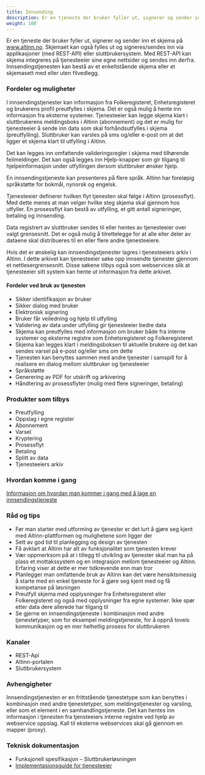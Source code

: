 ```yaml
---
title: Innsending
description: Er en tjeneste der bruker fyller ut, signerer og sender inn et skjema
weight: 100
---
```


Er en tjeneste der bruker fyller ut, signerer og sender inn et skjema på www.altinn.no.
Skjemaet kan også fylles ut og signeres/sendes inn via applikasjoner (med REST-API) eller sluttbrukersystem.
Med REST-API kan skjema integreres på tjenesteeier sine egne nettsider og sendes inn derfra.
Innsendingstjenesten kan bestå av et enkeltstående skjema eller et skjemasett med eller uten filvedlegg.


### Fordeler og muligheter
I innsendingstjenester kan informasjon fra Folkeregisteret, Enhetsregisteret og brukerens profil preutfylles i skjema.
Det er også mulig å hente inn informasjon fra eksterne systemer. Tjenesteeier kan legge skjema klart i sluttbrukerens meldingsboks
i Altinn (abonnement) og det er mulig for tjenesteeier å sende inn data som skal forhåndsutfylles i skjema (preutfylling).
Sluttbruker kan varsles på sms og/eller e-post om at det ligger et skjema klart til utfylling i Altinn.

Det kan legges inn omfattende valideringsregler i skjema med tilhørende feilmeldinger.
Det kan også legges inn Hjelp-knapper som gir tilgang til hjelpeinformasjon under utfyllingen dersom sluttbruker ønsker hjelp.

En innsendingstjeneste kan presenteres på flere språk. Altinn har foreløpig språkstøtte for bokmål, nynorsk og engelsk.

Tjenesteeier definerer hvilken flyt tjenesten skal følge i Altinn (prosessflyt).
Med dette menes at man velger hvilke steg skjema skal gjennom hos utfyller.
En prosessflyt kan bestå av utfylling, et gitt antall signeringer, betaling og innsending.

Data registrert av sluttbruker sendes til eller hentes av  tjenesteeier over valgt grensesnitt.
Det er også mulig å tilrettelegge for at alle eller deler av dataene skal distribueres til en eller flere andre tjenesteeiere.

Hvis det er ønskelig kan innsendingstjenester lagres i tjenesteeiers arkiv i Altinn.
I dette arkivet kan tjenesteeier søke opp innsendte tjenester gjennom et nettlesergrensesnitt.
Disse søkene tilbys også som webservices slik at tjenesteeier sitt system kan hente ut informasjon fra dette arkivet.

#### Fordeler ved bruk av tjenesten
 - Sikker identifikasjon av bruker
 - Sikker dialog med bruker
 - Elektronisk signering
 - Bruker får veiledning og hjelp til utfylling
 - Validering av data under utfylling gir tjenesteeier bedre data
 - Skjema kan preutfylles med informasjon om bruker både fra interne systemer og eksterne registre som Enhetsregisteret og Folkeregisteret
 - Skjema kan legges klart i meldingsboksen til aktuelle brukere og det kan sendes varsel på e-post og/eller sms om dette
 - Tjenesten kan benyttes sammen med andre tjenester i samspill for å realisere en dialog mellom sluttbruker og tjenesteeier
 - Språkstøtte
 - Generering av PDF for utskrift og arkivering
 - Håndtering av prosessflyter (mulig med flere signeringer, betaling)


### Produkter som tilbys
 - Preutfylling
 - Oppslag i egne register 
 - Abonnement
 - Varsel
 - Kryptering
 - Prosessflyt
 - Betaling
 - Splitt av data
 - Tjenesteeiers arkiv

### Hvordan komme i gang
[Informasjon om hvordan man kommer i gang med å lage en innsendingstjeneste](https://altinnett.brreg.no/no/Tjenesteutvikling/Hvordan-utvikle-tjenester/Innsendingstjeneste/)

### Råd og tips
 - Før man starter med utforming av tjenester er det lurt å gjøre seg kjent med Altinn-plattformen og mulighetene som ligger der
 - Sett av god tid til planlegging og design av tjenesten
 - Få avklart at Altinn har alt av funksjonalitet som tjenesten krever
 - Vær oppmerksom på at i tillegg til utvikling av tjenester skal man ha på plass et mottakssystem og en integrasjon mellom tjenesteeier og Altinn. Erfaring viser at dette er mer tidkrevende enn man tror
 - Planlegger man omfattende bruk av Altinn kan det være hensiktsmessig å starte med en enkel tjeneste for å gjøre seg kjent med og få kompetanse på løsningen
 - Preutfyll skjema med opplysninger fra Enhetsregisteret eller Folkeregisteret og også med opplysninger fra egne systemer. Ikke spør etter data dere allerede har tilgang til 
 - Se gjerne en innsendingstjeneste i kombinasjon med andre tjenestetyper, som for eksempel meldingstjeneste, for å oppnå toveis kommunikasjon og en mer helhetlig prosess for sluttbrukeren


### Kanaler
 - REST-Api
 - Altinn-portalen
 - Sluttbrukersystem


### Avhengigheter
Innsendingstjenesten er en frittstående tjenestetype som kan benyttes i kombinasjon med andre tjenestetyper,
som meldingstjenester og varsling, eller som et element i en samhandlingstjeneste.
Det kan hentes inn informasjon i tjenesten fra tjensteeiers interne registre ved hjelp av webservice oppslag.
Kall til eksterne webservices skal gå gjennom en mapper (proxy). 

### Teknisk dokumentasjon
 - Funksjonell spesifikasjon – Sluttbrukerløsningen
 - [Implementasjonsguide for tjenesteeier](/docs/guides/tjenesteeier/)